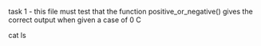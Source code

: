 task 1 - this file must test that the function positive_or_negative() gives the correct output when given a case of 0
C


cat
ls
